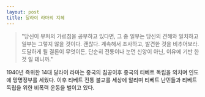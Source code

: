```yaml
---
layout: post
title: 달라이 라마의 지혜
---
```


> "당신이 부처의 가르침을 공부하고 있다면, 그 중 일부는 당신의 견해와 일치하고 일부는 그렇지 않을 것이다. 괜찮다. 계속해서 조사하고, 발견한 것을 비추어보라. 도달하게 될 결론이 무엇이든, 단순히 전통이나 눈먼 신앙이 아닌, 이유에 기반 한 것 일 테니까."

  1940년 즉위한 14대 달라이 라마는 중국의 침공이후 중국의 티베트 독립을 외치며 인도에 망명정부를 세웠다. 이후 티베트 전통 불교를 세상에 알리며 티베트 난민들과 티베트 독립을 위한 비폭력 운동을 벌이고 있다.
